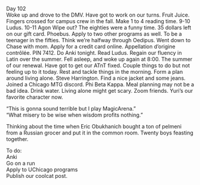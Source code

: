 Day 102  
Woke up and drove to the DMV. Have got to work on our turns. Fruit Juice. Fingers crossed for campus crew in the fall. Make 1 to 4 reading time. 9-10 Ludus. 10-11 Agon Wipe out? The eighties were a funny time. 35 dollars left on our gift card. Phoebus. Apply to two other programs as well. To be a teenager in the fifties. Think we’re halfway through Oedipus. Went down to Chase with mom. Apply for a credit card online. Appellation d’origine contrôlée. PIN 7412\. Do Anki tonight. Read Ludus. Regain our fluency in Latin over the summer. Fell asleep, and woke up again at 8:00. The summer of our renewal. Have got to get our ATnT fixed. Couple things to do but not feeling up to it today. Rest and tackle things in the morning. Form a plan around living alone. Steve Harrington. Find a nice jacket and some jeans. Joined a Chicago MTG discord. Phi Beta Kappa. Meal planning may not be a bad idea. Drink water. Living alone might get scary. Zoom friends. Yuri’s our favorite character now.

“This is gonna sound terrible but I play MagicArena.”  
“What misery to be wise when wisdom profits nothing.”

Thinking about the time when Eric Obukhanich bought a ton of pelmeni from a Russian grocer and put it in the common room. Twenty boys feasting together.

To do:  
Anki  
Go on a run  
Apply to UChicago programs  
Publish our coolcat post.
